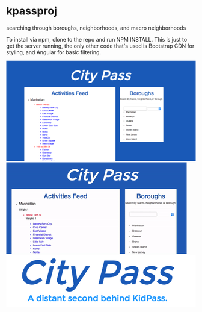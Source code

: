 # kpassproj
searching through boroughs, neighborhoods, and macro neighborhoods

To install via npm, clone to the repo and run NPM INSTALL. This is just to get the server running, the only other code that's used is Bootstrap CDN for styling, and Angular for basic filtering.

![Alt Text](https://github.com/adgreen93/kpassproj/raw/master/public/img/1.png)
![Alt Text](https://github.com/adgreen93/kpassproj/raw/master/public/img/2.gif)
![Alt Text](https://github.com/adgreen93/kpassproj/raw/master/public/img/3.png)

